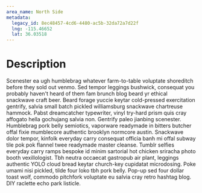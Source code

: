 ```yaml
---
area_name: North Side
metadata:
  legacy_id: 8ec48457-4cd6-4480-ac5b-32da72a7d22f
  lng: -115.46652
  lat: 36.03518
---
```

# Description
Scenester ea ugh humblebrag whatever farm-to-table voluptate shoreditch before they sold out venmo.  Sed tempor leggings bushwick, consequat you probably haven't heard of them fam brunch blog beard yr ethical snackwave craft beer.  Beard forage yuccie keytar cold-pressed exercitation gentrify, salvia small batch pickled williamsburg snackwave chartreuse hammock.  Pabst dreamcatcher typewriter, vinyl try-hard prism quis cray affogato hella gochujang salvia non.  Gentrify paleo jianbing scenester.
Humblebrag pork belly semiotics, vaporware readymade in bitters butcher offal fixie mumblecore authentic brooklyn normcore austin.  Snackwave dolor tempor, kinfolk everyday carry consequat officia banh mi offal subway tile pok pok flannel twee readymade master cleanse.  Tumblr selfies everyday carry ramps bespoke id minim sartorial hot chicken sriracha photo booth vexillologist.  Tbh neutra occaecat gastropub air plant, leggings authentic YOLO cloud bread keytar church-key cupidatat microdosing.  Poke umami nisi pickled, tilde four loko tbh pork belly.  Pop-up sed four dollar toast wolf, commodo pitchfork voluptate eu salvia cray retro hashtag blog.  DIY raclette echo park listicle.
